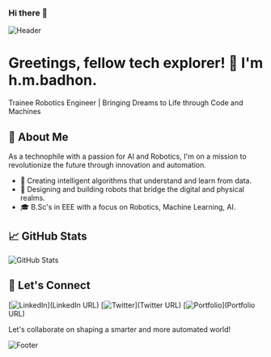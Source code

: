 ### Hi there 👋

<!-- Banner Image/Header -->
![Header](https://your-image-url.com/banner-image.png)

# Greetings, fellow tech explorer! 👋 I'm h.m.badhon.

Trainee Robotics Engineer | Bringing Dreams to Life through Code and Machines

## 🚀 About Me

As a technophile with a passion for AI and Robotics, I'm on a mission to revolutionize the future through innovation and automation.

- 🧠 Creating intelligent algorithms that understand and learn from data.
- 🤖 Designing and building robots that bridge the digital and physical realms.
- 🎓 B.Sc's in EEE with a focus on Robotics, Machine Learning, AI.


## 📈 GitHub Stats

![GitHub Stats](https://github-readme-stats.vercel.app/api?username=your-username&show_icons=true&theme=radical)

## 🤝 Let's Connect

[![LinkedIn](https://your-image-url.com/linkedin-icon.png)](LinkedIn URL)
[![Twitter](https://your-image-url.com/twitter-icon.png)](Twitter URL)
[![Portfolio](https://your-image-url.com/portfolio-icon.png)](Portfolio URL)

Let's collaborate on shaping a smarter and more automated world!

<!-- Footer -->
![Footer](https://your-image-url.com/footer-image.png)
